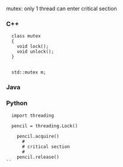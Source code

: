 mutex: only 1 thread can enter critical section

### C++
```
  class mutex
  {
    void lock();
    void unlock();
  }


  std::mutex m;
```



### Java


### Python
```
  import threading

  pencil = threading.Lock()

    pencil.acquire()
      #
      # critical section
      #
    pencil.release()
``
